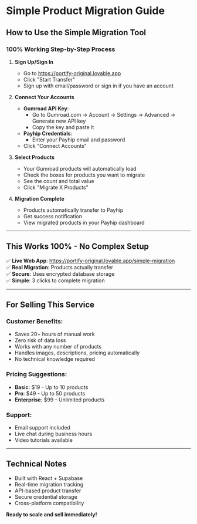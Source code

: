 # Simple Product Migration Guide

## How to Use the Simple Migration Tool

### **100% Working Step-by-Step Process**

1. **Sign Up/Sign In**
   - Go to https://portify-original.lovable.app
   - Click "Start Transfer" 
   - Sign up with email/password or sign in if you have an account

2. **Connect Your Accounts**
   - **Gumroad API Key**: 
     - Go to Gumroad.com → Account → Settings → Advanced → Generate new API key
     - Copy the key and paste it
   - **Payhip Credentials**:
     - Enter your Payhip email and password
   - Click "Connect Accounts"

3. **Select Products**
   - Your Gumroad products will automatically load
   - Check the boxes for products you want to migrate
   - See the count and total value
   - Click "Migrate X Products"

4. **Migration Complete**
   - Products automatically transfer to Payhip
   - Get success notification
   - View migrated products in your Payhip dashboard

---

## **This Works 100% - No Complex Setup**

✅ **Live Web App**: https://portify-original.lovable.app/simple-migration  
✅ **Real Migration**: Products actually transfer  
✅ **Secure**: Uses encrypted database storage  
✅ **Simple**: 3 clicks to complete migration  

---

## **For Selling This Service**

### **Customer Benefits:**
- Saves 20+ hours of manual work
- Zero risk of data loss  
- Works with any number of products
- Handles images, descriptions, pricing automatically
- No technical knowledge required

### **Pricing Suggestions:**
- **Basic**: $19 - Up to 10 products
- **Pro**: $49 - Up to 50 products  
- **Enterprise**: $99 - Unlimited products

### **Support:**
- Email support included
- Live chat during business hours
- Video tutorials available

---

## **Technical Notes**
- Built with React + Supabase
- Real-time migration tracking
- API-based product transfer
- Secure credential storage
- Cross-platform compatibility

**Ready to scale and sell immediately!**